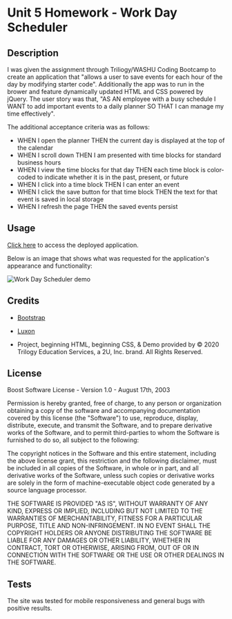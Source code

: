 # Unit 5 Homework - Work Day Scheduler

## Description

I was given the assignment through Triliogy/WASHU Coding Bootcamp to create an application that "allows a user to save events for each hour of the day by modifying starter code".  Additionally the app was to run in the brower and feature dynamically updated HTML and CSS powered by jQuery. The user story was that, "AS AN employee with a busy schedule
I WANT to add important events to a daily planner SO THAT I can manage my time effectively".

The additional acceptance criteria was as follows:

- WHEN I open the planner THEN the current day is displayed at the top of the calendar
- WHEN I scroll down THEN I am presented with time blocks for standard business hours
- WHEN I view the time blocks for that day THEN each time block is color-coded to indicate whether it is in the past, present, or future
- WHEN I click into a time block THEN I can enter an event
- WHEN I click the save button for that time block THEN the text for that event is saved in local storage
- WHEN I refresh the page THEN the saved events persist

## Usage

[Click here](https://jferguson1903.github.io/Unit5-HW/) to access the deployed application.

Below is an image that shows what was requested for the application's appearance and functionality: 

![Work Day Scheduler demo](https://user-images.githubusercontent.com/72481828/101996122-30b69d80-3c95-11eb-9826-cb9e45612d02.png)

## Credits

* [Bootstrap](https://getbootstrap.com/)

* [Luxon](https://moment.github.io/luxon/)

* Project, beginning HTML, beginning CSS, & Demo provided by © 2020 Trilogy Education Services, a 2U, Inc. brand. All Rights Reserved.

## License

Boost Software License - Version 1.0 - August 17th, 2003

Permission is hereby granted, free of charge, to any person or organization
obtaining a copy of the software and accompanying documentation covered by
this license (the "Software") to use, reproduce, display, distribute,
execute, and transmit the Software, and to prepare derivative works of the
Software, and to permit third-parties to whom the Software is furnished to
do so, all subject to the following:

The copyright notices in the Software and this entire statement, including
the above license grant, this restriction and the following disclaimer,
must be included in all copies of the Software, in whole or in part, and
all derivative works of the Software, unless such copies or derivative
works are solely in the form of machine-executable object code generated by
a source language processor.

THE SOFTWARE IS PROVIDED "AS IS", WITHOUT WARRANTY OF ANY KIND, EXPRESS OR
IMPLIED, INCLUDING BUT NOT LIMITED TO THE WARRANTIES OF MERCHANTABILITY,
FITNESS FOR A PARTICULAR PURPOSE, TITLE AND NON-INFRINGEMENT. IN NO EVENT
SHALL THE COPYRIGHT HOLDERS OR ANYONE DISTRIBUTING THE SOFTWARE BE LIABLE
FOR ANY DAMAGES OR OTHER LIABILITY, WHETHER IN CONTRACT, TORT OR OTHERWISE,
ARISING FROM, OUT OF OR IN CONNECTION WITH THE SOFTWARE OR THE USE OR OTHER
DEALINGS IN THE SOFTWARE.

## Tests

The site was tested for mobile responsiveness and general bugs with positive results.